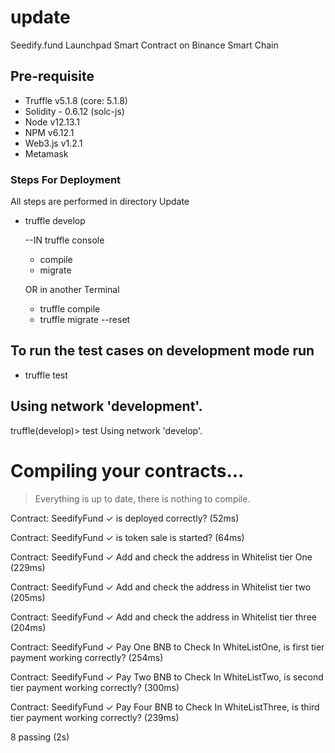# update

Seedify.fund Launchpad Smart Contract on Binance Smart Chain

## Pre-requisite

-   Truffle v5.1.8 (core: 5.1.8)
-   Solidity - 0.6.12 (solc-js)
-   Node v12.13.1
-   NPM v6.12.1
-   Web3.js v1.2.1
-   Metamask

### Steps For Deployment

All steps are performed in directory Update

-   truffle develop

    --IN truffle console

    -   compile
    -   migrate

    OR in another Terminal

    -   truffle compile
    -   truffle migrate --reset

## To run the test cases on development mode run

-   truffle test

## Using network 'development'.

truffle(develop)> test
Using network 'develop'.

# Compiling your contracts...

> Everything is up to date, there is nothing to compile.

Contract: SeedifyFund
✓ is deployed correctly? (52ms)

Contract: SeedifyFund
✓ is token sale is started? (64ms)

Contract: SeedifyFund
✓ Add and check the address in Whitelist tier One (229ms)

Contract: SeedifyFund
✓ Add and check the address in Whitelist tier two (205ms)

Contract: SeedifyFund
✓ Add and check the address in Whitelist tier three (204ms)

Contract: SeedifyFund
✓ Pay One BNB to Check In WhiteListOne, is first tier payment working correctly? (254ms)

Contract: SeedifyFund
✓ Pay Two BNB to Check In WhiteListTwo, is second tier payment working correctly? (300ms)

Contract: SeedifyFund
✓ Pay Four BNB to Check In WhiteListThree, is third tier payment working correctly? (239ms)

8 passing (2s)
